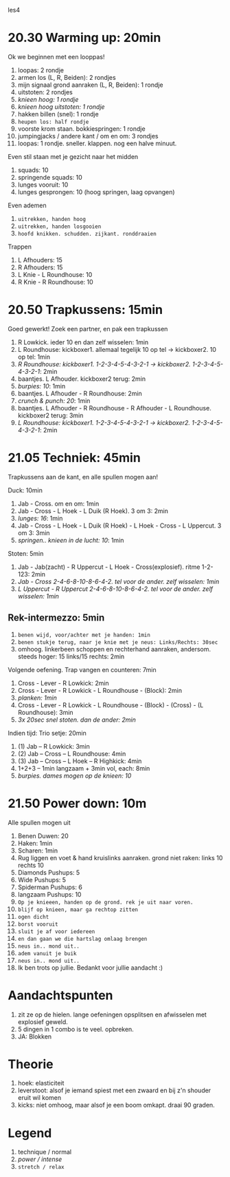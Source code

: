 les4

# 20.30 Warming up: 20min

Ok we beginnen met een looppas!

 1. loopas: 2 rondje
 1. armen los (L, R, Beiden): 2 rondjes
 1. mijn signaal grond aanraken (L, R, Beiden): 1 rondje
 1. uitstoten: 2 rondjes
 1. *knieen hoog: 1 rondje*
 1. *knieen hoog uitstoten: 1 rondje*
 1. hakken billen (snel): 1 rondje
 1. `heupen los: half rondje`
 1. voorste krom staan. bokkiespringen: 1 rondje
 1. jumpingjacks / andere kant / om en om: 3 rondjes
 1. loopas: 1 rondje. sneller. klappen. nog een halve minuut.

Even stil staan met je gezicht naar het midden

 1. squads: 10
 1. springende squads: 10
 1. lunges vooruit: 10
 1. lunges gesprongen: 10 (hoog springen, laag opvangen)

Even ademen

 1. `uitrekken, handen hoog`
 1. `uitrekken, handen losgooien`
 1. `hoofd knikken. schudden. zijkant. ronddraaien`

Trappen

 1. L Afhouders: 15
 1. R Afhouders: 15
 1. L Knie - L Roundhouse: 10
 1. R Knie - R Roundhouse: 10

# 20.50 Trapkussens: 15min

Goed gewerkt! Zoek een partner, en pak een trapkussen

 1. R Lowkick. ieder 10 en dan zelf wisselen: 1min
 1. L Roundhouse: kickboxer1. allemaal tegelijk 10 op tel -> kickboxer2. 10 op tel: 1min
 1. *R Roundhouse: kickboxer1. 1-2-3-4-5-4-3-2-1 -> kickboxer2. 1-2-3-4-5-4-3-2-1*: 2min
 1. baantjes. L Afhouder. kickboxer2 terug: 2min
 1. *burpies: 10*: 1min
 1. baantjes. L Afhouder - R Roundhouse: 2min
 1. *crunch & punch: 20*: 1min
 1. baantjes. L Afhouder - R Roundhouse - R Afhouder - L Roundhouse. kickboxer2 terug: 3min
 1. *L Roundhouse: kickboxer1. 1-2-3-4-5-4-3-2-1 -> kickboxer2. 1-2-3-4-5-4-3-2-1*: 2min

# 21.05 Techniek: 45min

Trapkussens aan de kant, en alle spullen mogen aan!

Duck: 10min

 1. Jab - Cross. om en om: 1min
 1. Jab - Cross - L Hoek - L Duik (R Hoek). 3 om 3: 2min
 1. *lunges: 16*: 1min
 1. Jab - Cross - L Hoek - L Duik (R Hoek) - L Hoek - Cross - L Uppercut. 3 om 3: 3min
 1. *springen.. knieen in de lucht: 10*: 1min

Stoten: 5min

 1. Jab - Jab(zacht) - R Uppercut - L Hoek - Cross(explosief). ritme 1-2-123: 2min
 1. *Jab - Cross 2-4-6-8-10-8-6-4-2. tel voor de ander. zelf wisselen: 1min*
 1. *L Uppercut - R Uppercut 2-4-6-8-10-8-6-4-2. tel voor de ander. zelf wisselen: 1min*

## Rek-intermezzo: 5min

 1. `benen wijd, voor/achter met je handen: 1min`
 1. `benen stukje terug, naar je knie met je neus: Links/Rechts: 30sec`
 1. omhoog. linkerbeen schoppen en rechterhand aanraken, andersom. steeds hoger: 15 links/15 rechts: 2min

Volgende oefening. Trap vangen en counteren: 7min

 1. Cross - Lever - R Lowkick: 2min
 1. Cross - Lever - R Lowkick - L Roundhouse - (Block): 2min
 1. *planken: 1min*
 1. Cross - Lever - R Lowkick - L Roundhouse - (Block) - (Cross) - (L Roundhouse): 3min
 1. *3x 20sec snel stoten. dan de ander: 2min*

Indien tijd: Trio setje: 20min

 1. (1) Jab – R Lowkick: 3min
 1. (2) Jab – Cross – L Roundhouse: 4min
 1. (3) Jab – Cross – L Hoek – R Highkick: 4min
 1. 1+2+3 – 1min langzaam + 3min vol, each: 8min
 1. *burpies. dames mogen op de knieen: 10*

# 21.50 Power down: 10m

Alle spullen mogen uit

 1. Benen Duwen: 20
 1. Haken: 1min
 1. Scharen: 1min
 1. Rug liggen en voet & hand kruislinks aanraken. grond niet raken: links 10 rechts 10
 1. Diamonds Pushups: 5
 1. Wide Pushups: 5
 1. Spiderman Pushups: 6
 1. langzaam Pushups: 10
 1. `Op je knieeen, handen op de grond. rek je uit naar voren.`
 1. `blijf op knieen, maar ga rechtop zitten`
 1. `ogen dicht`
 1. `borst vooruit`
 1. `sluit je af voor iedereen`
 1. `en dan gaan we die hartslag omlaag brengen`
 1. `neus in.. mond uit..`
 1. `adem vanuit je buik`
 1. `neus in.. mond uit..`
 1. Ik ben trots op jullie. Bedankt voor jullie aandacht :)

# Aandachtspunten

 1. zit ze op de hielen. lange oefeningen opsplitsen en afwisselen met explosief geweld.
 1. 5 dingen in 1 combo is te veel. opbreken.
 1. JA: Blokken

# Theorie

 1. hoek: elasticiteit
 1. leverstoot: alsof je iemand spiest met een zwaard en bij z'n shouder eruit wil komen
 1. kicks: niet omhoog, maar alsof je een boom omkapt. draai 90 graden.

# Legend

 1. technique / normal
 1. *power / intense*
 1. `stretch / relax`

